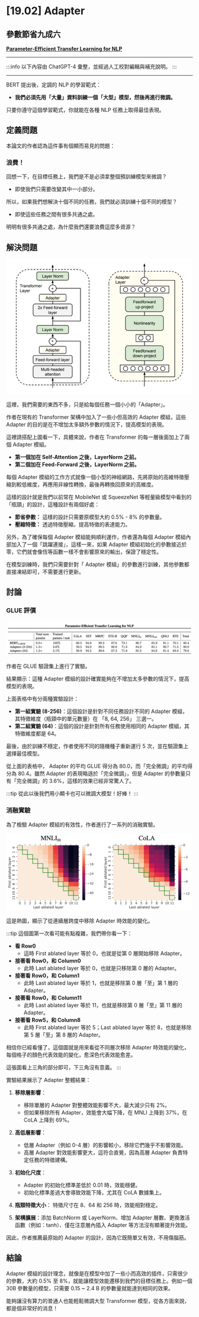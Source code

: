 # [19.02] Adapter

## 參數節省九成六

[**Parameter-Efficient Transfer Learning for NLP**](https://arxiv.org/abs/1902.00751)

---

:::info
以下內容由 ChatGPT-4 彙整，並經過人工校對編輯與補充說明。
:::

---

BERT 提出後，定調的 NLP 的學習範式：

- **我們必須先用「大量」資料訓練一個「大型」模型，然後再進行微調。**

只要你遵守這個學習範式，你就能在各種 NLP 任務上取得最佳表現。

## 定義問題

本論文的作者認為這件事有個顯而易見的問題：

### 浪費！

回想一下，在目標任務上，我們是不是必須拿整個預訓練模型來微調？

- 即使我們只需要改變其中一小部分。

所以，如果我們想解決十個不同的任務，我們就必須訓練十個不同的模型？

- 即使這些任務之間有很多共通之處。

明明有很多共通之處，為什麼我們還要浪費這麼多資源？

## 解決問題

![Adapter](./img/img1.jpg)

這裡，我們需要的東西不多，只是給每個任務一個小小的「Adapter」。

作者在現有的 Transformer 架構中加入了一些小但高效的 Adapter 模組，這些 Adapter 的目的是在不增加太多額外參數的情況下，提高模型的表現。

這裡請搭配上圖看一下，具體來說，作者在 Transformer 的每一層後面加上了兩個 Adapter 模組。

- **第一個加在 Self-Attention 之後，LayerNorm 之前。**
- **第二個加在 Feed-Forward 之後，LayerNorm 之前。**

每個 Adapter 模組的工作方式就像一個小型的神經網路，先將原始的高維特徵壓縮到較低維度，再應用非線性轉換，最後再轉換回原來的高維度。

這樣的設計就是我們以前常在 MobileNet 或 SqueezeNet 等輕量級模型中看到的「瓶頸」的設計，這種設計有兩個好處：

- **節省參數：** 這樣的設計只需要原模型大約 0.5% - 8% 的參數量。
- **壓縮特徵：** 透過特徵壓縮，提高特徵的表達能力。

另外，為了確保每個 Adapter 模組能夠順利運作，作者還為每個 Adapter 模組內部加入了一個「跳躍連接」，這樣一來，如果 Adapter 模組初始化的參數接近於零，它們就會像恆等函數一樣不會影響原來的輸出，保證了穩定性。

在模型訓練時，我們只需要針對「 Adapter 模組」的參數進行訓練，其他參數都直接凍結即可，不需要進行更新。

## 討論

### GLUE 評價

![benchmark](./img/img2.jpg)

作者在 GLUE 驗證集上進行了實驗。

結果顯示：這種 Adapter 模組的設計確實能夠在不增加太多參數的情況下，提高模型的表現。

上面表格中有分兩種實驗設計：

- **第一組實驗 (8-256)**：這個設計是針對不同任務設計不同的 Adapter 模組，其特徵維度（瓶頸中的單元數量）在 「8, 64, 256」 三選一。
- **第二組實驗 (64)**：這個的設計是針對所有任務使用相同的 Adapter 模組，其特徵維度都是 64。

最後，由於訓練不穩定，作者使用不同的隨機種子重新運行 5 次，並在驗證集上選擇最佳模型。

從上面的表格中， Adapter 的平均 GLUE 得分為 80.0，而「完全微調」的平均得分為 80.4。雖然 Adapter 的表現略遜於「完全微調」，但是 Adapter 的參數量只有「完全微調」的 3.6%，這樣的效果已經非常驚人了。

:::tip
從此以後我們用小顯卡也可以微調大模型！好棒！
:::

### 消融實驗

為了檢驗 Adapter 模組的有效性，作者進行了一系列的消融實驗。

![ablation](./img/img3.jpg)

這是熱圖，顯示了從連續層跨度中移除 Adapter 時效能的變化。

:::tip
這個圖第一次看可能有點複雜，我們帶你看一下：

- **看 Row0**
  - 這時 First ablated layer 等於 0，也就是從第 0 層開始移除 Adapter。
- **接著看 Row0，和 Column0**
  - 此時 Last ablated layer 等於 0，也就是只移除第 0 層的 Adapter。
- **接著看 Row0，和 Column1**
  - 此時 Last ablated layer 等於 1，也就是移除第 0 層「至」第 1 層的 Adapter。
- **接著看 Row0，和 Column11**
  - 此時 Last ablated layer 等於 11，也就是移除第 0 層「至」第 11 層的 Adapter。
- **接著看 Row5，和 Column8**
  - 此時 First ablated layer 等於 5；Last ablated layer 等於 8，也就是移除第 5 層「至」第 8 層的 Adapter。

相信你已經看懂了，這個圖就是用來看從不同層次移除 Adapter 時效能的變化，每個格子的顏色代表效能的變化，愈深色代表效能愈差。

這張圖看上三角的部分即可，下三角沒有意義。
:::

實驗結果展示了 Adapter 整體結果：

1. **移除層影響**：

   - 移除單層的 Adapter 對整體效能影響不大，最大減少只有 2%。
   - 但如果移除所有 Adapter，效能會大幅下降，在 MNLI 上降到 37%，在 CoLA 上降到 69%。

2. **高低層影響**：

   - 低層 Adapter（例如 0-4 層）的影響較小，移除它們幾乎不影響效能。
   - 高層 Adapter 對效能影響更大，這符合直覺，因為高層 Adapter 負責特定任務的特徵建構。

3. **初始化尺度**：

   - Adapter 的初始化標準差低於 0.01 時，效能穩健。
   - 初始化標準差過大會導致效能下降，尤其在 CoLA 數據集上。

4. **瓶頸特徵大小**： 特徵尺寸在 8、64 和 256 時，效能相對穩定。

5. **架構擴展**：添加 BatchNorm 或 LayerNorm、增加 Adapter 層數、更換激活函數（例如：tanh）、僅在注意層內插入 Adapter 等方法沒有顯著提升效能。

因此，作者推薦最原始的 Adapter 的設計，因為它既簡單又有效，不用傷腦筋。

## 結論

Adapter 模組的設計理念，就像是在模型中加了一些小而高效的插件，只需很少的參數，大約 0.5% 至 8%，就能讓模型效能遷移到我們的目標任務上。例如一個 30B 參數量的模型，只需要 0.15 ~ 2.4 B 的參數量就能達到相同的效果。

能夠讓沒有算力的普通人也能輕鬆微調大型 Transformer 模型，從各方面來說，都是個非常好的消息！
